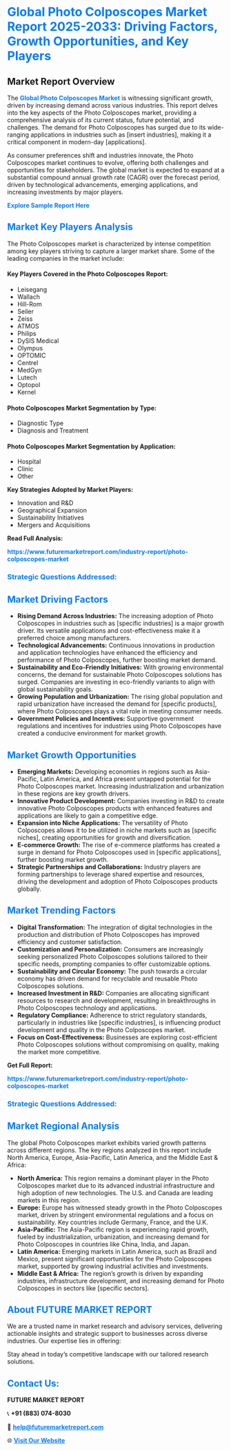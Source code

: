 <h1 style="color: #007BFF;">Global Photo Colposcopes Market Report 2025-2033: Driving Factors, Growth Opportunities, and Key Players</h1>

<section id="overview">
<h2>Market Report Overview</h2>
<p>The <a href="https://www.futuremarketreport.com/industry-report/photo-colposcopes-market" style="color: #007BFF; text-decoration: none;"><strong>Global Photo Colposcopes Market</strong></a> is witnessing significant growth, driven by increasing demand across various industries. This report delves into the key aspects of the Photo Colposcopes market, providing a comprehensive analysis of its current status, future potential, and challenges. The demand for Photo Colposcopes has surged due to its wide-ranging applications in industries such as [insert industries], making it a critical component in modern-day [applications].</p>
<p>As consumer preferences shift and industries innovate, the Photo Colposcopes market continues to evolve, offering both challenges and opportunities for stakeholders. The global market is expected to expand at a substantial compound annual growth rate (CAGR) over the forecast period, driven by technological advancements, emerging applications, and increasing investments by major players.</p>
</section>

<section id="overview">
<p><a href="https://www.futuremarketreport.com/request-sample/reportId=59408" style="color: #007BFF; text-decoration: none;"><strong>Explore Sample Report Here</strong></a></p>
</section>

<section id="key-players">
<h2 style="color: #007BFF;">Market Key Players Analysis</h2>
<p>The Photo Colposcopes market is characterized by intense competition among key players striving to capture a larger market share. Some of the leading companies in the market include:</p>
<h4>Key Players Covered in the Photo Colposcopes Report:</h4>
<ul><li>Leisegang</li><li>Wallach</li><li>Hill-Rom</li><li>Seiler</li><li>Zeiss</li><li>ATMOS</li><li>Philips</li><li>DySIS Medical</li><li>Olympus</li><li>OPTOMIC</li><li>Centrel</li><li>MedGyn</li><li>Lutech</li><li>Optopol</li><li>Kernel</li></ul>
<h4>Photo Colposcopes Market Segmentation by Type:</h4>
<ul><li>Diagnostic Type</li><li>Diagnosis and Treatment</li></ul>

<h4>Photo Colposcopes Market Segmentation by Application:</h4>
<ul><li>Hospital</li><li>Clinic</li><li>Other</li></ul>
<p><strong>Key Strategies Adopted by Market Players:</strong></p>
<ul>
<li>Innovation and R&D</li>
<li>Geographical Expansion</li>
<li>Sustainability Initiatives</li>
<li>Mergers and Acquisitions</li>
</ul>
</section>

<section>
<p><strong>Read Full Analysis: </strong></p><a href="https://www.futuremarketreport.com/industry-report/photo-colposcopes-market" style="color: #007BFF; text-decoration: none;"><strong>https://www.futuremarketreport.com/industry-report/photo-colposcopes-market</strong></a>
<h3 style="color: #007BFF;">Strategic Questions Addressed:</h3>
</section>

<section id="driving-factors">
<h2 style="color: #007BFF;">Market Driving Factors</h2>
<ul>
<li><strong>Rising Demand Across Industries:</strong> The increasing adoption of Photo Colposcopes in industries such as [specific industries] is a major growth driver. Its versatile applications and cost-effectiveness make it a preferred choice among manufacturers.</li>
<li><strong>Technological Advancements:</strong> Continuous innovations in production and application technologies have enhanced the efficiency and performance of Photo Colposcopes, further boosting market demand.</li>
<li><strong>Sustainability and Eco-Friendly Initiatives:</strong> With growing environmental concerns, the demand for sustainable Photo Colposcopes solutions has surged. Companies are investing in eco-friendly variants to align with global sustainability goals.</li>
<li><strong>Growing Population and Urbanization:</strong> The rising global population and rapid urbanization have increased the demand for [specific products], where Photo Colposcopes plays a vital role in meeting consumer needs.</li>
<li><strong>Government Policies and Incentives:</strong> Supportive government regulations and incentives for industries using Photo Colposcopes have created a conducive environment for market growth.</li>
</ul>
</section>

<section id="growth-opportunities">
<h2 style="color: #007BFF;">Market Growth Opportunities</h2>
<ul>
<li><strong>Emerging Markets:</strong> Developing economies in regions such as Asia-Pacific, Latin America, and Africa present untapped potential for the Photo Colposcopes market. Increasing industrialization and urbanization in these regions are key growth drivers.</li>
<li><strong>Innovative Product Development:</strong> Companies investing in R&D to create innovative Photo Colposcopes products with enhanced features and applications are likely to gain a competitive edge.</li>
<li><strong>Expansion into Niche Applications:</strong> The versatility of Photo Colposcopes allows it to be utilized in niche markets such as [specific niches], creating opportunities for growth and diversification.</li>
<li><strong>E-commerce Growth:</strong> The rise of e-commerce platforms has created a surge in demand for Photo Colposcopes used in [specific applications], further boosting market growth.</li>
<li><strong>Strategic Partnerships and Collaborations:</strong> Industry players are forming partnerships to leverage shared expertise and resources, driving the development and adoption of Photo Colposcopes products globally.</li>
</ul>
</section>

<section id="trending-factors">
<h2 style="color: #007BFF;">Market Trending Factors</h2>
<ul>
<li><strong>Digital Transformation:</strong> The integration of digital technologies in the production and distribution of Photo Colposcopes has improved efficiency and customer satisfaction.</li>
<li><strong>Customization and Personalization:</strong> Consumers are increasingly seeking personalized Photo Colposcopes solutions tailored to their specific needs, prompting companies to offer customizable options.</li>
<li><strong>Sustainability and Circular Economy:</strong> The push towards a circular economy has driven demand for recyclable and reusable Photo Colposcopes solutions.</li>
<li><strong>Increased Investment in R&D:</strong> Companies are allocating significant resources to research and development, resulting in breakthroughs in Photo Colposcopes technology and applications.</li>
<li><strong>Regulatory Compliance:</strong> Adherence to strict regulatory standards, particularly in industries like [specific industries], is influencing product development and quality in the Photo Colposcopes market.</li>
<li><strong>Focus on Cost-Effectiveness:</strong> Businesses are exploring cost-efficient Photo Colposcopes solutions without compromising on quality, making the market more competitive.</li>
</ul>
</section>

<section>
<p><strong>Get Full Report: </strong></p><a href="https://www.futuremarketreport.com/industry-report/photo-colposcopes-market" style="color: #007BFF; text-decoration: none;"><strong>https://www.futuremarketreport.com/industry-report/photo-colposcopes-market</strong></a>
<h3 style="color: #007BFF;">Strategic Questions Addressed:</h3>
</section>


<section id="regional-analysis">
<h2 style="color: #007BFF;">Market Regional Analysis</h2>
<p>The global Photo Colposcopes market exhibits varied growth patterns across different regions. The key regions analyzed in this report include North America, Europe, Asia-Pacific, Latin America, and the Middle East & Africa:</p>
<ul>
<li><strong>North America:</strong> This region remains a dominant player in the Photo Colposcopes market due to its advanced industrial infrastructure and high adoption of new technologies. The U.S. and Canada are leading markets in this region.</li>
<li><strong>Europe:</strong> Europe has witnessed steady growth in the Photo Colposcopes market, driven by stringent environmental regulations and a focus on sustainability. Key countries include Germany, France, and the U.K.</li>
<li><strong>Asia-Pacific:</strong> The Asia-Pacific region is experiencing rapid growth, fueled by industrialization, urbanization, and increasing demand for Photo Colposcopes in countries like China, India, and Japan.</li>
<li><strong>Latin America:</strong> Emerging markets in Latin America, such as Brazil and Mexico, present significant opportunities for the Photo Colposcopes market, supported by growing industrial activities and investments.</li>
<li><strong>Middle East & Africa:</strong> The region’s growth is driven by expanding industries, infrastructure development, and increasing demand for Photo Colposcopes in sectors like [specific sectors].</li>
</ul>
</section>

<footer>
<h2 style="color: #007BFF;">About FUTURE MARKET REPORT</h2>
<p>We are a trusted name in market research and advisory services, delivering actionable insights and strategic support to businesses across diverse industries. Our expertise lies in offering:</p>

<p>Stay ahead in today’s competitive landscape with our tailored research solutions.</p>

<h2 style="color: #007BFF;">Contact Us:</h2>
<p><strong>FUTURE MARKET REPORT</strong></p>
<p>📞 <strong>+91 (883) 074-8030</strong></p>
<p>📧 <strong><a href="mailto:help@futuremarketreport.com" style="color: #007BFF;">help@futuremarketreport.com</a></strong></p>
<p>🌐 <strong><a href="https://www.futuremarketreport.com/" style="color: #007BFF;">Visit Our Website</a></strong></p>
</footer>